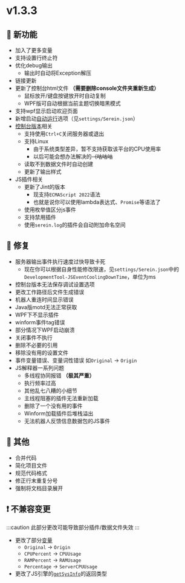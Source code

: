 
# v1.3.3

## 🚀 新功能

- 加入了更多变量
- 支持设置行终止符
- 优化debug输出
  - 输出时自动将Exception解压
- 链接更新
- 更新了控制台html文件 **（需要删除console文件夹重新生成）**
  - 鼠标放开/键盘按键放开时自动复制
  - WPF版可自动根据当前主题切换暗黑模式
- 支持wpf显示启动欢迎页面
- 新增启动[自动运行](../tutorial/autoRunOnStarted)选项（见`settings/Serein.json`）
- [控制台版本](../tutorial/differenceBetweenVersions#命令行版console)相关
  - 支持使用`Ctrl+C`关闭服务器或退出
  - 支持Linux
    - 由于系统类型差异，暂不支持获取该平台的CPU使用率
    - 以后可能会想办法解决的~~（咕咕咕~~
  - 读取不到数据文件时自动创建
  - 更新了输出样式
- JS插件相关
  - 更新了Jint的版本
    - 现支持`ECMAScript 2022`语法
    - 也就是说你可以使用lambda表达式、`Promise`等语法了
  - 使用枚举值区分js事件
  - 支持禁用插件
  - 使用`serein.log`的插件会自动附加命名空间

## 🐛 修复

- 服务器输出事件执行速度过快导致卡死
  - 现在你可以根据自身性能修改限速，见`settings/Serein.json`中的`DevelopmentTool-JSEventCoolingDownTime`，单位为ms
- 控制台版本无法保存调试设置选项
- 更改工作路径后文件生成错误
- 机器人重连时间显示错误
- Java版motd无法正常获取
- WPF下不显示插件
- winform事件tag错误
- 部分情况下WPF启动崩溃
- 关闭事件不执行
- 删除不必要的引用
- 移除没有用的设置文件
- 事件变量错误、变量词性错误 如`Original` -> `Origin`
- JS解释器一系列问题
  - 多线程协同报错 **（极其严重）**
  - 执行频率过高
  - 其他乱七八糟的小细节
  - 主线程阻塞的插件无法重新加载
  - 删除了一个没有用的事件
  - Winform加载插件后堆栈溢出
  - 无法机器人反馈信息数据包的JS事件

## 🧰 其他

- 合并代码
- 简化项目文件
- 规范代码格式
- 修正行末重复分号
- 强制将文档目录展开

## ❗ 不兼容变更

:::caution
此部分更改可能导致部分插件/数据文件失效
:::

- 更改了部分[变量](../guide/variables)
  - `Original` -> `Origin`
  - `CPUPercent` -> `CPUUsage`
  - `RAMPercent` -> `RAMUsage`
  - `Percentage` -> `ServerCPUUsage`
- 更改了JS引擎的[`getSysInfo`](../development/function/system#获取系统信息)的返回类型
